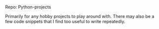 Repo: Python-projects

Primarily for any hobby projects to play around with.
There may also be a few code snippets that I find too useful to write repeatedly.

